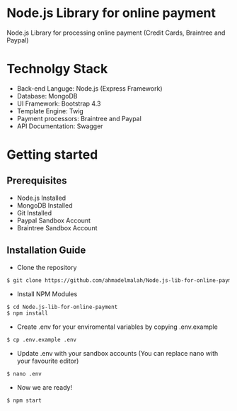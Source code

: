 # Node.js Library for online payment
Node.js Library for processing online payment (Credit Cards, Braintree and Paypal)

# Technolgy Stack
* Back-end Languge: Node.js (Express Framework)
* Database: MongoDB
* UI Framework: Bootstrap 4.3
* Template Engine: Twig
* Payment processors: Braintree and Paypal
* API Documentation: Swagger

Getting started
===============
Prerequisites
-------------
* Node.js Installed
* MongoDB Installed
* Git Installed
* Paypal Sandbox Account
* Braintree Sandbox Account

Installation Guide
------------------
* Clone the repository

``` bash
$ git clone https://github.com/ahmadelmalah/Node.js-lib-for-online-payment.git
```

* Install NPM Modules

``` bash
$ cd Node.js-lib-for-online-payment
$ npm install
```
* Create .env for your enviromental variables by copying .env.example

``` bash
$ cp .env.example .env
```
* Update .env with your sandbox accounts (You can replace nano with your favourite editor)

``` bash
$ nano .env
```
* Now we are ready!
``` bash
$ npm start
```